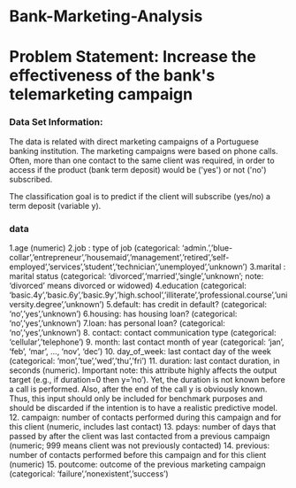 # Bank-Marketing-Analysis

# Problem Statement: Increase the effectiveness of the bank's telemarketing campaign


### Data Set Information:

The data is related with direct marketing campaigns of a Portuguese banking institution. The marketing campaigns were based on phone calls. Often, more than one contact to the same client was required, in order to access if the product (bank term deposit) would be ('yes') or not ('no') subscribed.

The classification goal is to predict if the client will subscribe (yes/no) a term deposit (variable y).
### data 
1.age (numeric)
2.job : type of job (categorical: ‘admin.’,’blue-collar’,’entrepreneur’,’housemaid’,’management’,’retired’,’self-employed’,’services’,’student’,’technician’,’unemployed’,’unknown’)
3.marital : marital status (categorical: ‘divorced’,’married’,’single’,’unknown’; note: ‘divorced’ means divorced or widowed)
4.education (categorical: ‘basic.4y’,’basic.6y’,’basic.9y’,’high.school’,’illiterate’,’professional.course’,’university.degree’,’unknown’)
5.default: has credit in default? (categorical: ‘no’,’yes’,’unknown’)
6.housing: has housing loan? (categorical: ‘no’,’yes’,’unknown’)
7.loan: has personal loan? (categorical: ‘no’,’yes’,’unknown’)
8. contact: contact communication type (categorical: ‘cellular’,’telephone’)
9. month: last contact month of year (categorical: ‘jan’, ‘feb’, ‘mar’, …, ‘nov’, ‘dec’)
10. day_of_week: last contact day of the week (categorical: ‘mon’,’tue’,’wed’,’thu’,’fri’)
11. duration: last contact duration, in seconds (numeric). Important note: this attribute highly affects the output target (e.g., if duration=0 then y=’no’). Yet, the duration is not known before a call is performed. Also, after the end of the call y is obviously known. Thus, this input should only be included for benchmark purposes and should be discarded if the intention is to have a realistic predictive model.
12. campaign: number of contacts performed during this campaign and for this client (numeric, includes last contact)
13. pdays: number of days that passed by after the client was last contacted from a previous campaign (numeric; 999 means client was not previously contacted)
14. previous: number of contacts performed before this campaign and for this client (numeric)
15. poutcome: outcome of the previous marketing campaign (categorical: ‘failure’,’nonexistent’,’success’)
